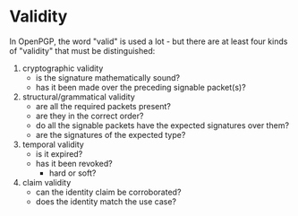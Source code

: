Validity
========

In OpenPGP, the word "valid" is used a lot - but there are at least four kinds of "validity" that must be distinguished:

1. cryptographic validity
    * is the signature mathematically sound?
    * has it been made over the preceding signable packet(s)?
2. structural/grammatical validity
    * are all the required packets present?
    * are they in the correct order?
    * do all the signable packets have the expected signatures over them?
    * are the signatures of the expected type?
3. temporal validity
    * is it expired?
    * has it been revoked?
        * hard or soft?
4. claim validity
    * can the identity claim be corroborated?
    * does the identity match the use case?
